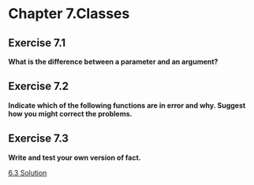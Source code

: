 # Chapter 7.Classes

## Exercise 7.1

**What is the difference between a parameter and an argument?**

## Exercise 7.2

**Indicate which of the following functions are in error and why. Suggest how you might correct the problems.**

## Exercise 7.3

**Write and test your own version of fact.**

[6.3 Solution](https://github.com/Yunxiang-Li/Cpp_Primer/blob/master/Chapter%206.%20Functions/Codes/6.3%20Solution.cpp)
